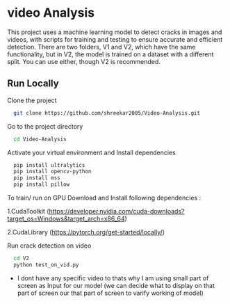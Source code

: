 
# video Analysis

This project uses a machine learning model to detect cracks in images and videos, with scripts for training and testing to ensure accurate and efficient detection. There are two folders, V1 and V2, which have the same functionality, but in V2, the model is trained on a dataset with a different split. You can use either, though V2 is recommended.



## Run Locally

Clone the project

```bash
  git clone https://github.com/shreekar2005/Video-Analysis.git
```

Go to the project directory

```bash
  cd Video-Analysis
```

Activate your virtual environment and Install dependencies

```bash
  pip install ultralytics
  pip install opencv-python
  pip install mss
  pip install pillow
```

To train/ run on GPU Download and Install following dependencies : 

1.CudaToolkit (https://developer.nvidia.com/cuda-downloads?target_os=Windows&target_arch=x86_64)

2.CudaLibrary (https://pytorch.org/get-started/locally/)

Run crack detection on video
```bash
  cd V2
  python test_on_vid.py
```
+ I dont have any specific video to thats why I am using small part of screen as Input for our model (we can decide what to display on that part of screen our that part of screen to varify working of model)


